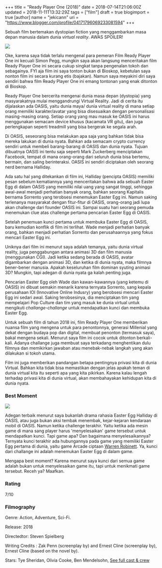 +++
title = "Ready Player One (2018)"
date = 2018-07-14T21:06:00Z
updated = 2018-11-11T13:32:29Z
tags = ["film"]
draft = true
blogimport = true 
[author]
	name = "jekicann"
	uri = "https://www.blogger.com/profile/04171796069233081594"
+++

Sebuah film bertemakan dystopian fiction yang menggambarkan masa depan manusia dalam dunia _virtual reality_. AWAS SPOILER!  
  

[![](https://4.bp.blogspot.com/-s5iLvQ1orLo/W4pB2G6fRAI/AAAAAAAAlAA/v1MELJC_GlgcKmDhneVrdk_ccE-IrB7EQCLcBGAs/s1600/Ready%2BPlayer%2BOne.jpg)](https://4.bp.blogspot.com/-s5iLvQ1orLo/W4pB2G6fRAI/AAAAAAAAlAA/v1MELJC_GlgcKmDhneVrdk_ccE-IrB7EQCLcBGAs/s1600/Ready%2BPlayer%2BOne.jpg)

  

Oke, karena saya tidak terlalu mengenal para pemeran Film Ready Player One ini kecuali Simon Pegg, mungkin saya akan langsung menceritakan film Ready Player One ini secara cukup singkat tanpa pengenalan tokoh dan sebagainya. FYI aja film ini saya tonton bukan di Bioskop, kebetulan saya nonton film ini secara kurang etis (bajakan). Namun saya meyakini diri saya sendiri bahwa film Ready Player One ini emang tontonan yang enak ditonton di Bioskop.  

  
Ready Player One bercerita mengenai dunia masa depan (dystopia) yang masyarakatnya mulai menggandrungi Virtual Reality. Jadi di cerita itu dijalaskan ada OASIS, yaitu dunia maya/ dunia virtual reality di mana setiap orang memiliki karakter/avatar yang bisa disesuaikan dengan personalisasi masing-masing orang. Setiap orang yang mau masuk ke OASIS ini harus menggunakan semacam device khusus (kacamata VR gitu), dan juga perlengkapan seperti treadmill yang bisa bergerak ke segala arah.  
  
Di OASIS, seseorang bisa melakukan apa saja yang bahkan tidak bisa mereka lakukan di dunia nyata. Bahkan ada semacam crypto currency sendiri untuk membeli barang-barang di OASIS dan dunia nyata. Tujuan dibuatnya OASIS ini tentu saja seperti Mark Zuckerberg menciptakan Facebook, tempat di mana orang-orang dari seluruh dunia bisa bertemu, bermain, dan saling berinteraksi. OASIS ini sendiri diciptakan oleh seorang nerd bernama Halliday.  
  
Ada satu hal yang ditekankan di film ini, Halliday (pencipta OASIS) memiliki pesan sebelum kematiannya yang menceritakan bahwa ada sebuah Easter Egg di dalam OASIS yang memiliki nilai uang yang sangat tinggi, sehingga awal-awal menjadi perhatian banyak orang, bahkan seorang Kapitalis bernama Sorrento yang terobsesi menemukan Easter Egg ini. Namun saking terlenanya masyarakat dengan fitur-fitur di OASIS, orang-orang jadi lupa akan challenge dari founder OASIS ini. Sampai suatu hari seorang pemuda menemukan clue atas challenge pertama pencarian Easter Egg di OASIS.  
  
Setelah penemuan kunci pertama untuk membuka Easter Egg di OASIS, baru kemudian konflik di film ini terlihat. Wade menjadi perhatian banyak orang, bahkan menjadi perhatian Sorrento dan perusahaannya yang fokus mencari Easter Egg ini.  
  
Uniknya dari film ini menurut saya adalah temanya, yaitu dunia virtual reality, juga penggabungan antara animasi 3D dan film manusia (menggunakan CGI). Jadi ketika sedang berada di OASIS, avatar digambarkan dengan animasi 3D, dan ketika di dunia nyata, maka filmnya bener-bener manusia. Apakah keseluruhan film dominan syuting animasi 3D? Mungkin, tapi adegan di dunia nyata ga kalah penting juga.  
  
Pencarian Easter Egg oleh Wade dan kawan-kawannya (yang ketemu di OASIS) ini dibuat semakin menarik karena ternyata Sorrento, sang kepala perusahaan IOI (Innovative Online Indusry) yang berobsesi mencari Easter Egg ini sedari awal. Saking terobsesinya, dia menciptakan tim yang mempelajari Pop Culture dan tim yang masuk ke dunia virtual untuk mengikuti _challange-challange_ untuk mendapatkan kunci dan membuka Easter Egg.  
  
Untuk sebuah film di tahun 2018 ini, film Ready Player One memberikan nuansa film yang mengena untuk para penontonnya, generasi Millenial yang dekat dengan budaya pop dan digital, membuat penonton (termasuk saya), bakal mengena sekali. Menurut saya film ini cocok untuk ditonton berkali-kali. Adanya challange juga membuat saya terkadang menghentikan dulu filmnya dan memikirkan jawaban atau menebak-nebak langkah yang akan dilakukan si tokoh utama.  
  
Film ini juga memberikan pandangan betapa pentingnya privasi kita di dunia Virtual. Bahkan kita tidak bisa memastikan dengan jelas apakah teman di dunia virtual kita itu seperti apa yang kita pikirkan. Karena kalau lengah terhadap privasi kita di dunia virtual, akan membahayakan kehidupan kita di dunia nyata.  
  

### Best Moment

[![](https://4.bp.blogspot.com/-IFWC4ubF_h8/W0oDVWF3W7I/AAAAAAAAhxc/6RN-nUG5TPsApcvogtlakZFVEHp97t3EgCLcBGAs/s1600/mpc-hc64_2018-07-14_21-05-10.png)](https://4.bp.blogspot.com/-IFWC4ubF_h8/W0oDVWF3W7I/AAAAAAAAhxc/6RN-nUG5TPsApcvogtlakZFVEHp97t3EgCLcBGAs/s1600/mpc-hc64_2018-07-14_21-05-10.png)

  

Adegan terbaik menurut saya bukanlah drama rahasia Easter Egg Halliday di OASIS, atau juga bukan aksi tembak menembak, kejar-kejaran kendaraan mobil di OASIS. Namun ketika challenge terakhir. Yaitu ketika ada mesin game di mana sang player harus 'menyelesaikan' game tersebut untuk mendapatkan kunci. Tapi game apa? Dan bagaimana menyelesaikannya? Ternyata kunci terakhir ada hubungannya pada game yang memiliki Easter Egg pertama di dunia, yaitu game Arcade ciptaan [Warren Robinett](https://en.wikipedia.org/wiki/Warren_Robinett). Ya, kunci dari challange ini adalah menemukan Easter Egg di dalam game. 

  

Mengapa best moment? Karena menurut saya kunci dari semua game adalah bukan untuk menyelesaikan game itu, tapi untuk menikmati game tersebut. Receh ya? Maafkan.

  

### Rating

7/10  

### Filmography

Genre:  Action, Adventure, Sci-Fi.

Release: 2018

Directedtor: Steven Spielberg

Writing Credits : Zak Penn (screenplay by) and Ernest Cline (screenplay by), Ernest Cline (based on the novel by).

Stars: Tye Sheridan, Olivia Cooke, Ben Mendelsohn, [See full cast & crew ](https://www.imdb.com/title/tt1677720/fullcredits/?ref_=tt_ov_st_sm)

